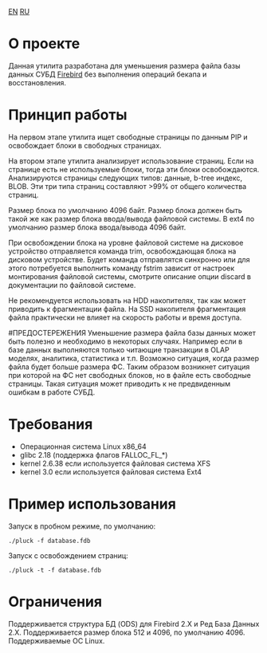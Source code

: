[EN](README.md) [RU](README.ru.md)

# О проекте
Данная утилита разработана для уменьшения размера файла базы данных СУБД 
[Firebird](https://firebirdsql.org/) без выполнения операций бекапа и 
восстановления.

# Принцип работы
На первом этапе утилита ищет свободные страницы по данным PIP и освобождает блоки 
в свободных страницах. 

На втором этапе утилита анализирует использование страниц. Если на странице 
есть не используемые блоки, тогда эти блоки освобождаются.
Анализируются страницы следующих типов: данные, b-tree индекс, BLOB. Эти три 
типа страниц составляют >99% от общего количества страниц. 

Размер блока по умолчанию 4096 байт. Размер блока должен быть такой же как 
размер блока ввода/вывода файловой системы. В ext4 по умолчанию размер блока 
ввода/вывода 4096 байт.

При освобождении блока на уровне файловой системе на дисковое устройство 
отправляется команда trim, освобождающая блока на дисковом устройстве. Будет 
команда отправлятся синхронно или для этого потребуется выполнить команду 
fstrim зависит от настроек монтирования файловой системы, смотрите описание 
опции discard в документации по файловой системе.

Не рекомендуется использовать на HDD накопителях, так как может приводить к 
фрагментации файла. На SSD накопителя фрагментация файла практически не влияет 
на скорость работы и время доступа.

#ПРЕДОСТЕРЕЖЕНИЯ
Уменьшение размера файла базы данных может быть полезно и необходимо в 
некоторых случаях. Например если в базе данных выполняются только читающие 
транзакции в OLAP моделях, аналитика, статистика и т.п.
Возможно ситуация, когда размер файла будет больше размера ФС. Таким образом 
возникнет ситуация при которой на ФС нет свободных блоков, но в файле есть 
свободные страницы. Такая ситуация может приводить к не предвиденным ошибкам 
в работе СУБД. 

# Требования
* Операционная система Linux x86_64
* glibс 2.18 (поддержка флагов FALLOC_FL_*)
* kernel 2.6.38 если используется файловая система XFS
* kernel 3.0 если используется файловая система Ext4

# Пример использования
Запуск в пробном режиме, по умолчанию:

    ./pluck -f database.fdb

Запуск с освобождением страниц:

    ./pluck -t -f database.fdb

# Ограничения
Поддерживается структура БД (ODS) для Firebird 2.X и Ред База Данных 2.X.
Поддерживается размер блока 512 и 4096, по умолчанию 4096.
Поддерживаемые ОС Linux. 